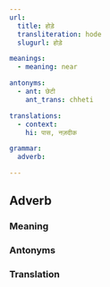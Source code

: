 ```yaml
---
url:
  title: होड़े
  transliteration: hode
  slugurl: होड़े

meanings:
  - meaning: near

antonyms:
  - ant: छेटी
    ant_trans: chheti

translations:
  - context:
    hi: पास, नज़दीक

grammar:
  adverb: 

---
```


## Adverb
<!-- <fos :grammar="grammar" :url="url"></fos> -->

### Meaning
<meaning :meanings="meanings" :url="url"></meaning>

<!-- ### Examples
<eg :eg="examples" :url="url"></eg> -->

<!-- ### Synonyms
<syn :syn="synonyms" :url="url"></syn> -->

### Antonyms
<ant :ant="antonyms" :url="url"></ant>

### Translation
<translation :translation="translations" :url="url"></translation>

<!-- ### Declension
<noun-decl :grammar="grammar" :url="url"></noun-decl> -->

<!-- ### Related
<related :related="related" :url="url"></related> -->

<!-- ### Similar
<similar :similar="similar" :url="url"></similar> -->
